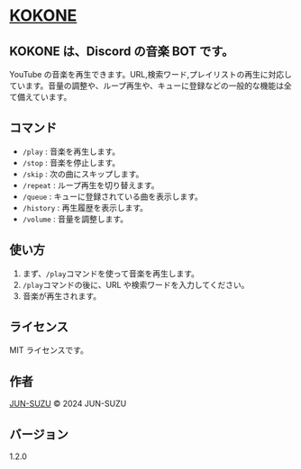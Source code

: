 # [KOKONE](https://kokone.jun-suzu.net)

## KOKONE は、Discord の音楽 BOT です。

YouTube の音楽を再生できます。URL,検索ワード,プレイリストの再生に対応しています。音量の調整や、ループ再生や、キューに登録などの一般的な機能は全て備えています。

## コマンド

- `/play` : 音楽を再生します。
- `/stop` : 音楽を停止します。
- `/skip` : 次の曲にスキップします。
- `/repeat` : ループ再生を切り替えます。
- `/queue` : キューに登録されている曲を表示します。
- `/history` : 再生履歴を表示します。
- `/volume` : 音量を調整します。

## 使い方

1. まず、`/play`コマンドを使って音楽を再生します。
2. `/play`コマンドの後に、URL や検索ワードを入力してください。
3. 音楽が再生されます。

## ライセンス

MIT ライセンスです。

## 作者

[JUN-SUZU](https://jun-suzu.net)
© 2024 JUN-SUZU

## バージョン

1.2.0
